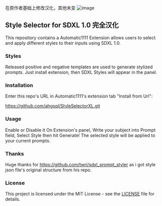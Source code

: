 在原作者基础上修改汉化，其他未变
![image](https://github.com/HelloARP/StyleSelectorXL_ZH/assets/100839391/dbe1d1bf-3bba-4ec4-b8bb-7f76bb8e995d)

## Style Selector for SDXL 1.0 完全汉化

This repository contains a Automatic1111 Extension allows users to select and apply different styles to their inputs using SDXL 1.0.

### Styles

Released positive and negative templates are used to generate stylized prompts. Just install extension, then SDXL Styles will appear in the panel.

### Installation

Enter this repo's URL in Automatic1111's extension tab "Install from Url":

https://github.com/ahgsql/StyleSelectorXL.git

### Usage

Enable or Disable it On Extension's panel, Write your subject into Prompt field,
Select Style then hit Generate!
The selected style will be applied to your current prompts.

### Thanks

Huge thanks for https://github.com/twri/sdxl_prompt_styler as i got style json file's original structure from his repo.

### License

This project is licensed under the MIT License - see the [LICENSE](LICENSE) file for details.
